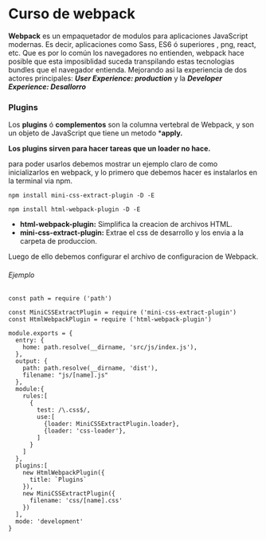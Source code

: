 # Curso de webpack

**Webpack** es un empaquetador de modulos para aplicaciones JavaScript modernas. Es decir, aplicaciones como Sass, ES6 ó superiores , png, react, etc. Que es por lo común los navegadores no entienden, webpack hace posible que esta imposiblidad suceda transpilando estas tecnologias bundles que el navegador entienda. Mejorando asi la experiencia de dos actores principales: ***User Experience: production*** y la ***Developer Experience: Desallorro***

### Plugins

Los **plugins** ó **complementos** son la columna vertebral de Webpack, y son un objeto de JavaScript que tiene un metodo ***apply.**

**Los plugins sirven para hacer tareas que un loader no hace.**

para poder usarlos debemos mostrar un ejemplo claro de como inicializarlos en webpack, y lo primero que debemos hacer es instalarlos en la terminal via npm.

`npm install mini-css-extract-plugin -D -E`

`npm install html-webpack-plugin -D -E`

- **html-webpack-plugin:** Simplifica la creacion de archivos HTML.
- **mini-css-extract-plugin:** Extrae el css de desarrollo y los envia a la carpeta de produccion.

Luego de ello debemos configurar el archivo de configuracion de Webpack.

###### Ejemplo

```
const path = require ('path')

const MiniCSSExtractPlugin = require ('mini-css-extract-plugin')
const HtmlWebpackPlugin = require ('html-webpack-plugin')

module.exports = {
  entry: {
    home: path.resolve(__dirname, 'src/js/index.js'),
  },
  output: {
    path: path.resolve(__dirname, 'dist'),
    filename: "js/[name].js"
  },
  module:{
    rules:[
      {
        test: /\.css$/,
        use:[
          {loader: MiniCSSExtractPlugin.loader},
          {loader: 'css-loader'},
        ]
      }
    ]
  },
  plugins:[
    new HtmlWebpackPlugin({
      title: `Plugins`
    }),
    new MiniCSSExtractPlugin({
      filename: 'css/[name].css'
    })
  ],
  mode: 'development'
}
```